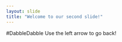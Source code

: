 ```yaml
---
layout: slide
title: "Welcome to our second slide!"
---
```

#DabbleDabble
Use the left arrow to go back!
